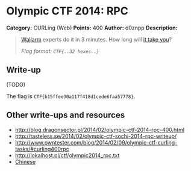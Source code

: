 # Olympic CTF 2014: RPC

**Category:** CURLing (Web)
**Points:** 400
**Author:** d0znpp
**Description:**

> [Wallarm](http://wallarm.com/) experts do it in 3 minutes. How long will [it take you](http://109.233.61.11:8880/)?
>
> _Flag format: `CTF{..32 hexes..}`_

## Write-up

(TODO)

The flag is `CTF{b15ffee30a117f418d1cede6faa57778}`.

## Other write-ups and resources

* <http://blog.dragonsector.pl/2014/02/olympic-ctf-2014-rpc-400.html>
* <http://tasteless.se/2014/02/olympic-ctf-sochi-2014-rpc-writeup/>
* <http://www.pwntester.com/blog/2014/02/09/olympic-ctf-curling-tasks/#curling400rpc>
* <http://lokalhost.pl/ctf/olympic2014_rpc.txt>
* [Chinese](http://blog.orange.tw/2014/02/olympic-ctf-2014-curling-400-write-up.html)
